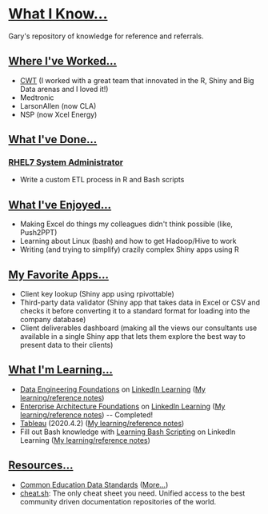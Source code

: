 # [What I Know...][1]
Gary's repository of knowledge for reference and referrals. 

## [Where I've Worked...][2]

* [CWT](https://www.mycwt.com/) (I worked with a great team that innovated in the R, Shiny and Big Data arenas and I loved it!)
* Medtronic
* LarsonAllen (now CLA)
* NSP (now Xcel Energy)

## [What I've Done...][21]

### [RHEL7 System Administrator][22]

* Write a custom ETL process in R and Bash scripts

## [What I've Enjoyed...][3]

* Making Excel do things my colleagues didn't think possible (like, Push2PPT)
* Learning about Linux (bash) and how to get Hadoop/Hive to work
* Writing (and trying to simplify) crazily complex Shiny apps using R

## [My Favorite Apps...][4]

* Client key lookup (Shiny app using rpivottable)
* Third-party data validator (Shiny app that takes data in Excel or CSV and checks it before converting it to a standard format for loading into the company database)
* Client deliverables dashboard (making all the views our consultants use available in a single Shiny app that lets them explore the best way to present data to their clients)

## [What I'm Learning...][18]

* [Data Engineering Foundations][WilDef] on [LinkedIn Learning](https://www.linkedin.com/learning/data-engineering-foundations) ([My learning/reference notes](https://github.com/garywhiteford/whatIknow/blob/main/docs/Notes-Data_Engineering_Foundations.md))
* [Enterprise Architecture Foundations][32] on [LinkedIn Learning](https://www.linkedin.com/learning/enterprise-architecture-foundations) ([My learning/reference notes](https://github.com/garywhiteford/whatIknow/blob/main/docs/Notes-Enterprise_Architecture_Foundations.md)) -- Completed!
* [Tableau][19] (2020.4.2) ([My learning/reference notes](https://github.com/garywhiteford/whatIknow/blob/main/docs/Notes-Tableau_Essential_Training.pdf))
* Fill out Bash knowledge with [Learning Bash Scripting][20] on LinkedIn Learning ([My learning/reference notes](https://github.com/garywhiteford/whatIknow/blob/main/docs/Notes-Learning_Bash_Scripting.pdf))

## [Resources...][12]

* [Common Education Data Standards](https://ceds.ed.gov/relatedInitiatives.aspx) ([More...][13])
* [cheat.sh](https://cheat.sh/): The only cheat sheet you need. Unified access to the best community driven documentation repositories of the world.

[1]: https://app.thebrain.com/brains/9fa1ab0a-92d5-7e37-b20c-96a1f84461c0/thoughts/e03f4f88-6b12-5163-9918-8968e8858e1a/notes
[2]: https://app.thebrain.com/brains/9fa1ab0a-92d5-7e37-b20c-96a1f84461c0/thoughts/c5df7aef-27dd-5f1c-b1ec-b8c9864f5edb/notes
[3]: https://app.thebrain.com/brains/9fa1ab0a-92d5-7e37-b20c-96a1f84461c0/thoughts/aacd836d-d87a-575e-a2cf-9d4afef3bb6c/notes
[4]: https://app.thebrain.com/brains/9fa1ab0a-92d5-7e37-b20c-96a1f84461c0/thoughts/ca68fc40-1436-52e3-908a-1d7ccb552a21/notes
[12]: https://app.thebrain.com/brains/9fa1ab0a-92d5-7e37-b20c-96a1f84461c0/thoughts/5fdf514c-ddde-5ec8-a600-2d356a902623/notes
[13]: https://app.thebrain.com/brains/9fa1ab0a-92d5-7e37-b20c-96a1f84461c0/thoughts/72b2505d-c097-5f34-b8c0-256d91b0cb13/notes
[18]: https://app.thebrain.com/brains/9fa1ab0a-92d5-7e37-b20c-96a1f84461c0/thoughts/b398de89-ea06-527f-8c40-b446dc61a33c/notes
[19]: https://app.thebrain.com/brains/9fa1ab0a-92d5-7e37-b20c-96a1f84461c0/thoughts/4edf4c7a-4ea0-50a0-ae9e-b6fd558cfa37/notes
[20]: https://app.thebrain.com/brains/9fa1ab0a-92d5-7e37-b20c-96a1f84461c0/thoughts/5b2d2310-e3be-5784-b961-772fd354e855/notes
[21]: https://app.thebrain.com/brains/9fa1ab0a-92d5-7e37-b20c-96a1f84461c0/thoughts/82d64e00-eb0b-5920-b331-d29df560f9cf/notes
[22]: https://app.thebrain.com/brains/9fa1ab0a-92d5-7e37-b20c-96a1f84461c0/thoughts/194ed16e-10e5-5256-9667-029ca6964c86/notes
[32]: https://app.thebrain.com/brains/9fa1ab0a-92d5-7e37-b20c-96a1f84461c0/thoughts/0f4462d3-b201-58f3-b3c2-a4f92baed7ec/notes
[WilDef]: https://app.thebrain.com/brains/9fa1ab0a-92d5-7e37-b20c-96a1f84461c0/thoughts/7ccfa136-e3c1-5cb2-9a52-2a0efa76363b/notes
